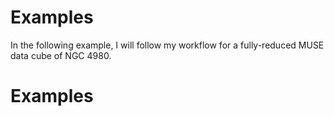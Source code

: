 # Examples

In the following example, I will follow my workflow for 
a fully-reduced MUSE data cube of NGC 4980.

# Examples